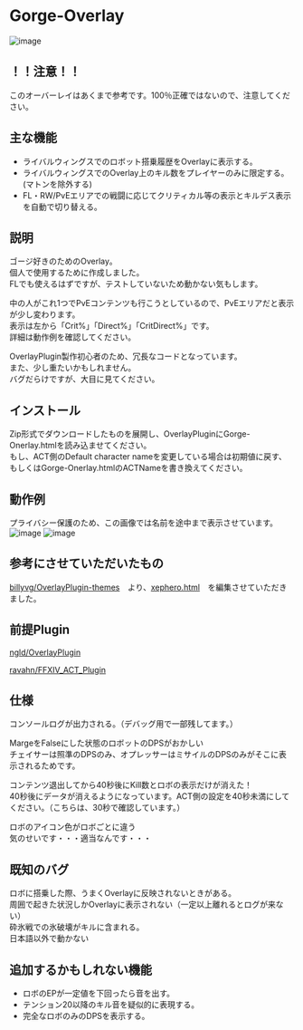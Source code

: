# Gorge-Overlay
![image](https://user-images.githubusercontent.com/40759792/130110429-12ca66b8-f797-4673-994d-1ba54e557bfa.png)
## ！！注意！！
このオーバーレイはあくまで参考です。100％正確ではないので、注意してください。

## 主な機能
- ライバルウィングスでのロボット搭乗履歴をOverlayに表示する。  
- ライバルウィングスでのOverlay上のキル数をプレイヤーのみに限定する。(マトンを除外する)
- FL・RW/PvEエリアでの戦闘に応じてクリティカル等の表示とキルデス表示を自動で切り替える。
 
## 説明
ゴージ好きのためのOverlay。  
個人で使用するために作成しました。  
FLでも使えるはずですが、テストしていないため動かない気もします。  

中の人がこれ1つでPvEコンテンツも行こうとしているので、PvEエリアだと表示が少し変わります。  
表示は左から「Crit%」「Direct%」「CritDirect%」です。  
詳細は動作例を確認してください。

OverlayPlugin製作初心者のため、冗長なコードとなっています。  
また、少し重たいかもしれません。  
バグだらけですが、大目に見てください。
## インストール
Zip形式でダウンロードしたものを展開し、OverlayPluginにGorge-Onerlay.htmlを読み込ませてください。  
もし、ACT側のDefault character nameを変更している場合は初期値に戻す、もしくはGorge-Onerlay.htmlのACTNameを書き換えてください。
## 動作例
プライバシー保護のため、この画像では名前を途中まで表示させています。
![image](https://user-images.githubusercontent.com/40759792/130108442-c10fe405-ad29-4617-b163-25b3a61d6920.png)
![image](https://user-images.githubusercontent.com/40759792/130108457-cfc556e9-ae12-43d8-b567-45e0d92448b1.png)

## 参考にさせていただいたもの
[billyvg/OverlayPlugin-themes](https://github.com/billyvg/OverlayPlugin-themes)　より、[xephero.html](https://github.com/billyvg/OverlayPlugin-themes/blob/master/xephero.html)　を編集させていただきました。

## 前提Plugin
[ngld/OverlayPlugin](https://github.com/ngld/OverlayPlugin)

[ravahn/FFXIV_ACT_Plugin](https://github.com/ravahn/FFXIV_ACT_Plugin)


## 仕様
コンソールログが出力される。（デバッグ用で一部残してます。）

MargeをFalseにした状態のロボットのDPSがおかしい  
チェイサーは照準のDPSのみ、オプレッサーはミサイルのDPSのみがそこに表示されるためです。

コンテンツ退出してから40秒後にKill数とロボの表示だけが消えた！  
40秒後にデータが消えるようになっています。ACT側の設定を40秒未満にしてください。（こちらは、30秒で確認しています。） 

ロボのアイコン色がロボごとに違う  
気のせいです・・・適当なんです・・・
## 既知のバグ
ロボに搭乗した際、うまくOverlayに反映されないときがある。  
周囲で起きた状況しかOverlayに表示されない（一定以上離れるとログが来ない）  
砕氷戦での氷破壊がキルに含まれる。    
日本語以外で動かない

## 追加するかもしれない機能
- ロボのEPが一定値を下回ったら音を出す。
- テンション20以降のキル音を疑似的に表現する。
- 完全なロボのみのDPSを表示する。
